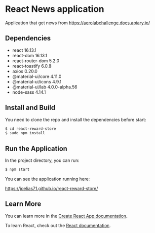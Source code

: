 # React News application

Application that get news from https://aerolabchallenge.docs.apiary.io/

## Dependencies

- react 16.13.1
- react-dom 16.13.1
- react-router-dom 5.2.0
- react-toastify 6.0.8
- axios 0.20.0
- @material-ui/core 4.11.0
- @material-ui/icons 4.9.1
- @material-ui/lab 4.0.0-alpha.56
- node-sass 4.14.1

## Install and Build

You need to clone the repo and install the dependencies before start:

```sh
$ cd react-reward-store
$ sudo npm install
```
## Run the Application

In the project directory, you can run:

```sh
$ npm start
```

You can see the application running here:  

https://joelias71.github.io/react-reward-store/

## Learn More

You can learn more in the [Create React App documentation](https://facebook.github.io/create-react-app/docs/getting-started).

To learn React, check out the [React documentation](https://reactjs.org/).